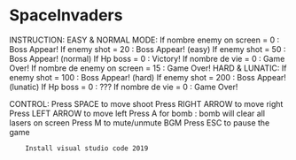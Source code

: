 # SpaceInvaders
  INSTRUCTION:
        EASY & NORMAL MODE:
                If nombre enemy on screen = 0 : Boss Appear!
                If enemy shot = 20 : Boss Appear! (easy)
                If enemy shot = 50 : Boss Appear! (normal)
                If Hp boss = 0 : Victory!
                If nombre de vie = 0 : Game Over!
                If nombre de enemy on screen = 15 : Game Over!
        HARD & LUNATIC:
                If enemy shot = 100 : Boss Appear! (hard)
                If enemy shot = 200 : Boss Appear! (lunatic)
                If Hp boss = 0 : ???
                If nombre de vie = 0 : Game Over!


  CONTROL:
        Press SPACE to move shoot
        Press RIGHT ARROW to move right
        Press LEFT ARROW to move left
        Press A for bomb : bomb will clear all lasers on screen
        Press M to mute/unmute BGM
        Press ESC to pause the game
        
        Install visual studio code 2019

